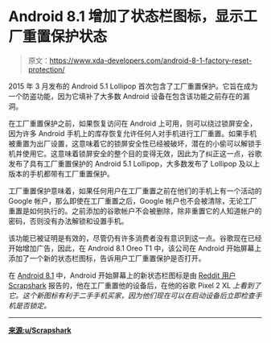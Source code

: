 # Android 8.1 增加了状态栏图标，显示工厂重置保护状态

> 原文：<https://www.xda-developers.com/android-8-1-factory-reset-protection/>

2015 年 3 月发布的 Android 5.1 Lollipop 首次包含了工厂重置保护。它旨在成为一个防盗功能，因为它填补了大多数 Android 设备在包含该功能之前存在的漏洞。

在工厂重置保护之前，如果恢复访问在 Android 上可用，则可以绕过锁屏安全，因为许多 Android 手机上的库存恢复允许任何人对手机进行工厂重置。如果手机被重置为出厂设置，这意味着它的锁屏安全性已经被破坏，潜在的小偷可以解锁手机并使用它。这意味着锁屏安全的整个目的变得无效，因此为了纠正这一点，谷歌发布了具有工厂重置保护的 Android 5.1 Lollipop，大多数发布了 Lollipop 及以上版本的手机都带有工厂重置保护。

工厂重置保护意味着，如果任何用户在工厂重置之前在他们的手机上有一个活动的 Google 帐户，那么即使在工厂重置之后，Google 帐户也不会被清除，无论工厂重置是如何执行的。之前添加的谷歌帐户不会被删除，除非重置它的人知道帐户的密码，否则没有办法解锁和设置手机。

该功能已被证明是有效的，尽管仍有许多消费者没有意识到这一点。谷歌现在已经开始增加广告，因此，在 Android 8.1 Oreo T1 中，该公司在 Android 开始屏幕上添加了一个新的状态栏图标，告诉用户工厂重置保护是否打开。

在 [Android 8.1](https://www.xda-developers.com/android-8-1-oreo-developer-preview-1/) 中，Android 开始屏幕上的新状态栏图标是由 [Reddit 用户 Scrapshark](https://www.reddit.com/user/Scrapshark) 报告的，他在工厂重置他的设备后，在他的谷歌 Pixel 2 XL *上看到了它。这个新图标有利于二手手机买家，因为他们现在可以在启动设备后立即检查手机是否锁定。*

* * *

[**来源:u/Scrapshark**](https://www.reddit.com/r/Android/comments/797cpp/factory_reset_protection_now_tells_you_at_the/)